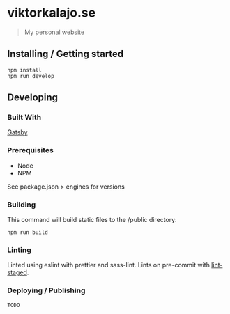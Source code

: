 # viktorkalajo.se
> My personal website

## Installing / Getting started
```shell
npm install
npm run develop
```

## Developing

### Built With
[Gatsby](https://www.gatsbyjs.org/docs/)

### Prerequisites
- Node
- NPM

See package.json > engines for versions

### Building
This command will build static files to the /public directory:

```shell
npm run build
```

### Linting
Linted using eslint with prettier and sass-lint. Lints on pre-commit with [lint-staged](https://github.com/okonet/lint-staged).

### Deploying / Publishing

```shell
TODO
```
